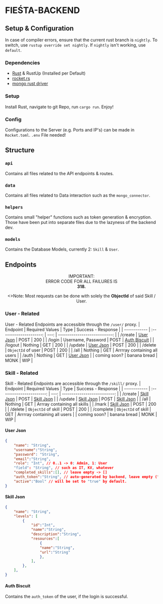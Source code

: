 # FIEŚTA-BACKEND
## Setup & Configuration
In case of compiler errors, ensure that the current rust branch is `nightly`.
To switch, use `rustup override set nightly`. If `nightly` isn't working, use `default`.
### Dependencies
- [Rust](https://www.rust-lang.org/) & RustUp (Installed per Default)
- [rocket.rs](https://rocket.rs/)
- [mongo rust driver](https://www.mongodb.com/docs/drivers/rust/)
### Setup
Install Rust, navigate to git Repo, run `cargo run`. Enjoy!
### Config
Configurations to the Server (e.g. Ports and IP's) can be made in `Rocket.toml`. `.env` File needed!

## Structure
### `api`
Contains all files related to the API endpoints & routes.

### `data`
Contains all files related to Data interaction such as the `mongo_connector`.

### `helpers`
Contains small "helper" functions such as token generation & encryption. Those have been put into separate files due to the lazyness of the backend dev.

### `models`
Contains the Database Models, currently 2: `Skill` & `User`.


## Endpoints
<p align="center">IMPORTANT: <br/> ERROR CODE FOR ALL FAILURES IS <br/> <b>318.</b></p>
<p align="center"><>Note: Most requests can be done with solely the <b>ObjectId</b> of said Skill / User.</i></p>

### User - Related
User - Related Endpoints are accessible through the `/user/` proxy.
| Endpoint     |     Required Values     | Type |            Success - Response |
| ------------ | :---------------------: | ---: | ----------------------------: |
| /create      | [User Json](#user-json) | POST |                           200 |
| /login       |   Username, Password    | POST | [Auth Biscuit](#auth-biscuit) |
| /logout      |         Nothing         |  GET |                           200 |
| /update      | [User Json](#user-json) | POST |                           200 |
| /delete      |   `ObjectId` of user    | POST |                           200 |
| /all         |         Nothing         |  GET |  Arrrray containing all users |
| /auth        |         Nothing         |  GET |       [User Json](#user-json) |
| coming soon? |      banana bread       | MONK |                           WIP |

### Skill - Related
Skill - Related Endpoints are accessible through the `/skill/` proxy.
| Endpoint     |      Required Values      | Type |           Success - Response |
| ------------ | :-----------------------: | ---: | ---------------------------: |
| /create      | [Skill Json](#skill-json) | POST |    [Skill Json](#skill-json) |
| /update      | [Skill Json](#skill-json) | POST |    [Skill Json](#skill-json) |
| /all         |          Nothing          |  GET | Arrray containing all skills |
| /mark        | [Skill Json](#skill-json) | POST |                          200 |
| /delete      |    `ObjectId` of skill    | POST |                          200 |
| /complete    |    `ObjectId` of skill    |  GET | Arrrray containing all users |
| coming soon? |       banana bread        | MONK |                          WIP |
#### User Json
```json
{
    "name": "String",
    "username":"String",
    "password": "String",
    "email":"String",
    "role": "Int", // 0..1 -> 0: Admin, 1: User
    "field": "String", // such as IT, KV, whatever
    "completed_skills":[], // leave empty -> []
    "auth_token":"String", // auto-generated by backend, leave empty (" ")
    "active":"Bool" // will be set to "true" by default.
}
```

#### Skill Json
```json
{
    "name": "String",
    "levels": [
        {
            "id":"Int",
            "name":"String",
            "description":"String",
            "resources":[
                {                
                "name":"String",
                "url":"String"
                },
            ],
        },
    ],
}
```

#### Auth Biscuit
Contains the `auth_token` of the user, if the login is successful.